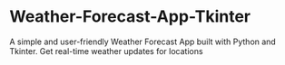 # Weather-Forecast-App-Tkinter
A simple and user-friendly Weather Forecast App built with Python and Tkinter. Get real-time weather updates for locations
